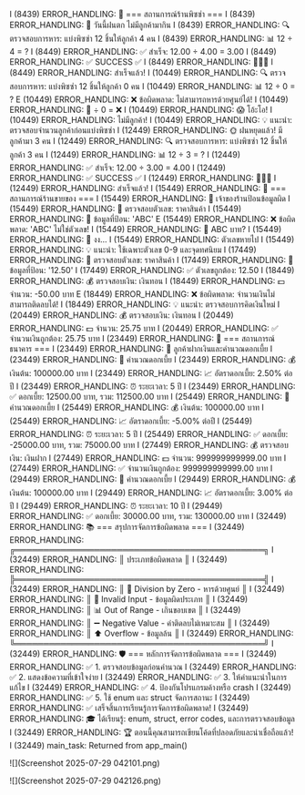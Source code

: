 I (8439) ERROR_HANDLING: 
🍕 === สถานการณ์ร้านพิซซ่า ===
I (8439) ERROR_HANDLING: 📖 วันนี้ฝนตก ไม่มีลูกค้ามากิน
I (8439) ERROR_HANDLING: 
🔍 ตรวจสอบการหาร: แบ่งพิซซ่า 12 ชิ้นให้ลูกค้า 4 คน
I (8439) ERROR_HANDLING: 📊 12 ÷ 4 = ?
I (8449) ERROR_HANDLING: ✅ สำเร็จ: 12.00 ÷ 4.00 = 3.00
I (8449) ERROR_HANDLING:    ✅ SUCCESS ✅
I (8449) ERROR_HANDLING:       🎉🎉🎉
I (8449) ERROR_HANDLING:     สำเร็จแล้ว!
I (10449) ERROR_HANDLING: 
🔍 ตรวจสอบการหาร: แบ่งพิซซ่า 12 ชิ้นให้ลูกค้า 0 คน
I (10449) ERROR_HANDLING: 📊 12 ÷ 0 = ?
E (10449) ERROR_HANDLING: ❌ ข้อผิดพลาด: ไม่สามารถหารด้วยศูนย์ได้!
I (10449) ERROR_HANDLING:    🍕 ÷ 0 = ❌
I (10449) ERROR_HANDLING:    😱 โอ้ะโอ!
I (10449) ERROR_HANDLING:   ไม่มีลูกค้า!
I (10449) ERROR_HANDLING: 💡 แนะนำ: ตรวจสอบจำนวนลูกค้าก่อนแบ่งพิซซ่า
I (12449) ERROR_HANDLING: 
🌞 ฝนหยุดแล้ว! มีลูกค้ามา 3 คน
I (12449) ERROR_HANDLING: 
🔍 ตรวจสอบการหาร: แบ่งพิซซ่า 12 ชิ้นให้ลูกค้า 3 คน
I (12449) ERROR_HANDLING: 📊 12 ÷ 3 = ?
I (12449) ERROR_HANDLING: ✅ สำเร็จ: 12.00 ÷ 3.00 = 4.00
I (12449) ERROR_HANDLING:    ✅ SUCCESS ✅
I (12449) ERROR_HANDLING:       🎉🎉🎉
I (12449) ERROR_HANDLING:     สำเร็จแล้ว!
I (15449) ERROR_HANDLING: 
🛒 === สถานการณ์ร้านขายของ ===
I (15449) ERROR_HANDLING: 📖 เจ้าของร้านป้อนข้อมูลผิด
I (15449) ERROR_HANDLING:
🔢 ตรวจสอบตัวเลข: ราคาสินค้า
I (15449) ERROR_HANDLING: 📝 ข้อมูลที่ป้อน: 'ABC'
E (15449) ERROR_HANDLING: ❌ ข้อผิดพลาด: 'ABC' ไม่ใช่ตัวเลข!
I (15449) ERROR_HANDLING:    📝 ABC บาท?
I (15449) ERROR_HANDLING:    🤔 งง...
I (15449) ERROR_HANDLING:   ตัวเลขหายไป
I (15449) ERROR_HANDLING: 💡 แนะนำ: ใช้เฉพาะตัวเลข 0-9 และจุดทศนิยม
I (17449) ERROR_HANDLING: 
🔢 ตรวจสอบตัวเลข: ราคาสินค้า
I (17449) ERROR_HANDLING: 📝 ข้อมูลที่ป้อน: '12.50'
I (17449) ERROR_HANDLING: ✅ ตัวเลขถูกต้อง: 12.50
I (18449) ERROR_HANDLING: 
💰 ตรวจสอบเงิน: เงินทอน
I (18449) ERROR_HANDLING: 💵 จำนวน: -50.00 บาท
E (18449) ERROR_HANDLING: ❌ ข้อผิดพลาด: จำนวนเงินไม่สามารถติดลบได้!
I (18449) ERROR_HANDLING: 💡 แนะนำ: ตรวจสอบการคิดเงินใหม่
I (20449) ERROR_HANDLING: 
💰 ตรวจสอบเงิน: เงินทอน
I (20449) ERROR_HANDLING: 💵 จำนวน: 25.75 บาท
I (20449) ERROR_HANDLING: ✅ จำนวนเงินถูกต้อง: 25.75 บาท
I (23449) ERROR_HANDLING: 
🏦 === สถานการณ์ธนาคาร ===
I (23449) ERROR_HANDLING: 📖 ลูกค้าฝากเงินและคำนวณดอกเบี้ย
I (23449) ERROR_HANDLING:
🏦 คำนวณดอกเบี้ย
I (23449) ERROR_HANDLING: 💰 เงินต้น: 100000.00 บาท
I (23449) ERROR_HANDLING: 📈 อัตราดอกเบี้ย: 2.50% ต่อปี
I (23449) ERROR_HANDLING: ⏰ ระยะเวลา: 5 ปี
I (23449) ERROR_HANDLING: ✅ ดอกเบี้ย: 12500.00 บาท, รวม: 112500.00 บาท
I (25449) ERROR_HANDLING:
🏦 คำนวณดอกเบี้ย
I (25449) ERROR_HANDLING: 💰 เงินต้น: 100000.00 บาท
I (25449) ERROR_HANDLING: 📈 อัตราดอกเบี้ย: -5.00% ต่อปี
I (25449) ERROR_HANDLING: ⏰ ระยะเวลา: 5 ปี
I (25449) ERROR_HANDLING: ✅ ดอกเบี้ย: -25000.00 บาท, รวม: 75000.00 บาท
I (27449) ERROR_HANDLING:
💰 ตรวจสอบเงิน: เงินฝาก
I (27449) ERROR_HANDLING: 💵 จำนวน: 999999999999.00 บาท
I (27449) ERROR_HANDLING: ✅ จำนวนเงินถูกต้อง: 999999999999.00 บาท
I (29449) ERROR_HANDLING:
🏦 คำนวณดอกเบี้ย
I (29449) ERROR_HANDLING: 💰 เงินต้น: 100000.00 บาท
I (29449) ERROR_HANDLING: 📈 อัตราดอกเบี้ย: 3.00% ต่อปี
I (29449) ERROR_HANDLING: ⏰ ระยะเวลา: 10 ปี
I (29449) ERROR_HANDLING: ✅ ดอกเบี้ย: 30000.00 บาท, รวม: 130000.00 บาท
I (32449) ERROR_HANDLING:
📚 === สรุปการจัดการข้อผิดพลาด ===
I (32449) ERROR_HANDLING: ╔════════════════════════════════════════════╗
I (32449) ERROR_HANDLING: ║              ประเภทข้อผิดพลาด             ║
I (32449) ERROR_HANDLING: ╠════════════════════════════════════════════╣
I (32449) ERROR_HANDLING: ║ 🚫 Division by Zero - หารด้วยศูนย์        ║
I (32449) ERROR_HANDLING: ║ 📝 Invalid Input - ข้อมูลผิดประเภท       ║
I (32449) ERROR_HANDLING: ║ 📊 Out of Range - เกินขอบเขต             ║
I (32449) ERROR_HANDLING: ║ ➖ Negative Value - ค่าติดลบไม่เหมาะสม   ║
I (32449) ERROR_HANDLING: ║ ⬆️ Overflow - ข้อมูลล้น                  ║
I (32449) ERROR_HANDLING: ╚════════════════════════════════════════════╝
I (32449) ERROR_HANDLING:
🛡️ === หลักการจัดการข้อผิดพลาด ===
I (32449) ERROR_HANDLING: ✅ 1. ตรวจสอบข้อมูลก่อนคำนวณ
I (32449) ERROR_HANDLING: ✅ 2. แสดงข้อความที่เข้าใจง่าย
I (32449) ERROR_HANDLING: ✅ 3. ให้คำแนะนำในการแก้ไข
I (32449) ERROR_HANDLING: ✅ 4. ป้องกันโปรแกรมค้างหรือ crash
I (32449) ERROR_HANDLING: ✅ 5. ใช้ enum และ struct จัดการสถานะ
I (32449) ERROR_HANDLING:
✅ เสร็จสิ้นการเรียนรู้การจัดการข้อผิดพลาด!
I (32449) ERROR_HANDLING: 🎓 ได้เรียนรู้: enum, struct, error codes, และการตรวจสอบข้อมูล
I (32449) ERROR_HANDLING: 🏆 ตอนนี้คุณสามารถเขียนโค้ดที่ปลอดภัยและน่าเชื่อถือแล้ว!
I (32449) main_task: Returned from app_main()

![](Screenshot 2025-07-29 042101.png)

![](Screenshot 2025-07-29 042126.png)

